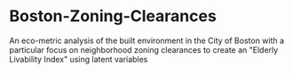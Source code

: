 # Boston-Zoning-Clearances
An eco-metric analysis of the built environment in the City of Boston with a particular focus on neighborhood zoning clearances to create an "Elderly Livability Index" using latent variables
